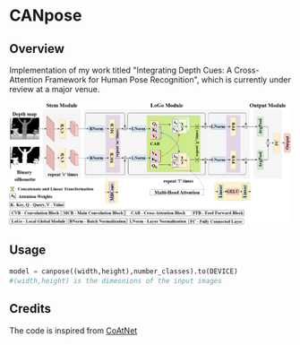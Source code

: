 # CANpose

## Overview

Implementation of my work titled "Integrating Depth Cues: A Cross-Attention Framework for Human Pose Recognition", which is currently under review at a major venue.

![An overview of the proposed model](/block_diagram.png)

## Usage

```python
model = canpose((width,height),number_classes).to(DEVICE)
#(width,height) is the dimesnions of the input images
```


## Credits

The code is inspired from [CoAtNet](https://github.com/chinhsuanwu/coatnet-pytorch)
